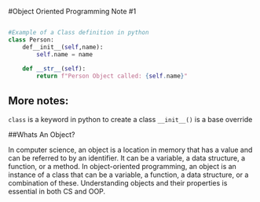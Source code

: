 #Object Oriented Programming Note #1

```python

#Example of a Class definition in python
class Person: 
    def__init__(self,name):
        self.name = name
    
    def __str__(self):
        return f"Person Object called: {self.name}"

```
## More notes: 
```class``` is a keyword in python to create a class
```__init__()``` is a base override

##Whats An Object?

In computer science, an object is a location in memory that has a value and can be referred to by an identifier. It can be a variable, a data structure, a function, or a method. In object-oriented programming, an object is an instance of a class that can be a variable, a function, a data structure, or a combination of these. Understanding objects and their properties is essential in both CS and OOP.
